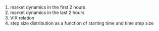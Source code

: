 1. market dynamics in the first 2 hours
2. market dynamics in the last 2 hours
3. VIX relation
4. step size distribution as a function of starting time and time step size
